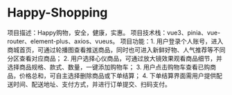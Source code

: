 # Happy-Shopping
项目描述：Happy购物，安全，健康，实惠。
项目技术栈：vue3、pinia、vue-router、element-plus、axios、vueus。
项目功能：1. 用户登录个人账号，进入商城首页，可通过轮播图查看推送商品，同时也可进入新鲜好物、人气推荐等不同分区查看对应商品；
         2. 用户选择心仪商品，可通过放大镜效果观看商品细节，并选择商品规格、款式、数量，一键添加购物车； 
         3. 用户点击购物车查看已购商品，价格总和，可自主选择删除商品或下单结算；
         4. 下单结算界面需用户提供配送时间、配送地址、支付方式，并进行订单提交、扫码支付。
         
